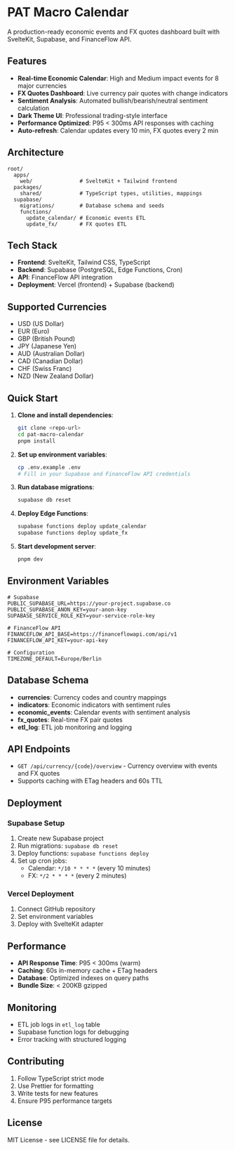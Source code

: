 # PAT Macro Calendar

A production-ready economic events and FX quotes dashboard built with SvelteKit, Supabase, and FinanceFlow API.

## Features

- **Real-time Economic Calendar**: High and Medium impact events for 8 major currencies
- **FX Quotes Dashboard**: Live currency pair quotes with change indicators  
- **Sentiment Analysis**: Automated bullish/bearish/neutral sentiment calculation
- **Dark Theme UI**: Professional trading-style interface
- **Performance Optimized**: P95 < 300ms API responses with caching
- **Auto-refresh**: Calendar updates every 10 min, FX quotes every 2 min

## Architecture

```
root/
  apps/
    web/               # SvelteKit + Tailwind frontend
  packages/
    shared/            # TypeScript types, utilities, mappings
  supabase/
    migrations/        # Database schema and seeds
    functions/
      update_calendar/ # Economic events ETL
      update_fx/       # FX quotes ETL
```

## Tech Stack

- **Frontend**: SvelteKit, Tailwind CSS, TypeScript
- **Backend**: Supabase (PostgreSQL, Edge Functions, Cron)
- **API**: FinanceFlow API integration
- **Deployment**: Vercel (frontend) + Supabase (backend)

## Supported Currencies

- USD (US Dollar)
- EUR (Euro) 
- GBP (British Pound)
- JPY (Japanese Yen)
- AUD (Australian Dollar)
- CAD (Canadian Dollar)
- CHF (Swiss Franc)
- NZD (New Zealand Dollar)

## Quick Start

1. **Clone and install dependencies**:
   ```bash
   git clone <repo-url>
   cd pat-macro-calendar
   pnpm install
   ```

2. **Set up environment variables**:
   ```bash
   cp .env.example .env
   # Fill in your Supabase and FinanceFlow API credentials
   ```

3. **Run database migrations**:
   ```bash
   supabase db reset
   ```

4. **Deploy Edge Functions**:
   ```bash
   supabase functions deploy update_calendar
   supabase functions deploy update_fx
   ```

5. **Start development server**:
   ```bash
   pnpm dev
   ```

## Environment Variables

```env
# Supabase
PUBLIC_SUPABASE_URL=https://your-project.supabase.co
PUBLIC_SUPABASE_ANON_KEY=your-anon-key
SUPABASE_SERVICE_ROLE_KEY=your-service-role-key

# FinanceFlow API
FINANCEFLOW_API_BASE=https://financeflowapi.com/api/v1
FINANCEFLOW_API_KEY=your-api-key

# Configuration
TIMEZONE_DEFAULT=Europe/Berlin
```

## Database Schema

- **currencies**: Currency codes and country mappings
- **indicators**: Economic indicators with sentiment rules
- **economic_events**: Calendar events with sentiment analysis
- **fx_quotes**: Real-time FX pair quotes
- **etl_log**: ETL job monitoring and logging

## API Endpoints

- `GET /api/currency/{code}/overview` - Currency overview with events and FX quotes
- Supports caching with ETag headers and 60s TTL

## Deployment

### Supabase Setup
1. Create new Supabase project
2. Run migrations: `supabase db reset`
3. Deploy functions: `supabase functions deploy`
4. Set up cron jobs:
   - Calendar: `*/10 * * * *` (every 10 minutes)
   - FX: `*/2 * * * *` (every 2 minutes)

### Vercel Deployment
1. Connect GitHub repository
2. Set environment variables
3. Deploy with SvelteKit adapter

## Performance

- **API Response Time**: P95 < 300ms (warm)
- **Caching**: 60s in-memory cache + ETag headers
- **Database**: Optimized indexes on query paths
- **Bundle Size**: < 200KB gzipped

## Monitoring

- ETL job logs in `etl_log` table
- Supabase function logs for debugging
- Error tracking with structured logging

## Contributing

1. Follow TypeScript strict mode
2. Use Prettier for formatting
3. Write tests for new features
4. Ensure P95 performance targets

## License

MIT License - see LICENSE file for details.
